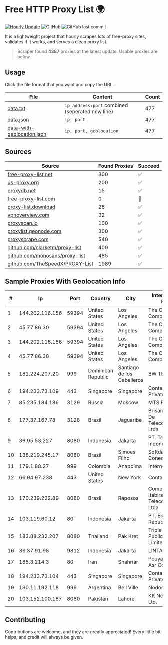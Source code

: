 
# Free HTTP Proxy List 🌍

[![Hourly Update](https://github.com/mertguvencli/http-proxy-list/actions/workflows/main.yml/badge.svg?branch=main)](https://github.com/mertguvencli/http-proxy-list/actions/workflows/main.yml)
![GitHub](https://img.shields.io/github/license/mertguvencli/http-proxy-list)
![GitHub last commit](https://img.shields.io/github/last-commit/mertguvencli/http-proxy-list)

It is a lightweight project that hourly scrapes lots of free-proxy sites, validates if it works, and serves a clean proxy list.


> Scraper found **4387** proxies at the latest update. Usable proxies are below.

## Usage

Click the file format that you want and copy the URL.


|File|Content|Count|
|----|-------|-----|
|[data.txt](https://raw.githubusercontent.com/mertguvencli/http-proxy-list/main/proxy-list/data.txt)|`ip_address:port` combined (seperated new line)|477|
|[data.json](https://raw.githubusercontent.com/mertguvencli/http-proxy-list/main/proxy-list/data.json)|`ip, port`|477|
|[data-with-geolocation.json](https://raw.githubusercontent.com/mertguvencli/http-proxy-list/main/proxy-list/data-with-geolocation.json)|`ip, port, geolocation`|477|

## Sources

|Source|Found Proxies|Succeed|
|------|-------------|-------|
|[free-proxy-list.net](https://free-proxy-list.net)|300|✅|
|[us-proxy.org](https://www.us-proxy.org)|200|✅|
|[proxydb.net](http://proxydb.net)|15|✅|
|[free-proxy-list.com](https://free-proxy-list.com/?page=&port=&type%5B%5D=http&type%5B%5D=https&up_time=0&search=Search)|0|🚫|
|[proxy-list.download](https://www.proxy-list.download/HTTP)|26|✅|
|[vpnoverview.com](https://vpnoverview.com/privacy/anonymous-browsing/free-proxy-servers)|32|✅|
|[proxyscan.io](https://www.proxyscan.io)|100|✅|
|[proxylist.geonode.com](https://proxylist.geonode.com/api/proxy-list?limit=300&page=1&sort_by=lastChecked&sort_type=desc&protocols=http,https)|300|✅|
|[proxyscrape.com](https://api.proxyscrape.com/v2/?request=displayproxies&protocol=http&timeout=10000&country=all&ssl=all&anonymity=all)|540|✅|
|[github.com/clarketm/proxy-list](https://raw.githubusercontent.com/clarketm/proxy-list/master/proxy-list-raw.txt)|400|✅|
|[github.com/monosans/proxy-list](https://raw.githubusercontent.com/monosans/proxy-list/main/proxies/http.txt)|485|✅|
|[github.com/TheSpeedX/PROXY-List](https://raw.githubusercontent.com/TheSpeedX/PROXY-List/master/http.txt)|1989|✅|


## Sample Proxies With Geolocation Info

|#|Ip|Port|Country|City|Internet Service Provider|
|-|--|----|-------|----|-------------------------|
|1|144.202.116.156|59394|United States|Los Angeles|The Constant Company|
|2|45.77.86.30|59394|United States|Los Angeles|The Constant Company|
|3|144.202.116.156|59394|United States|Los Angeles|The Constant Company|
|4|45.77.86.30|59394|United States|Los Angeles|The Constant Company|
|5|181.224.207.20|999|Dominican Republic|Santiago de los Caballeros|BW TELECOM|
|6|194.233.73.109|443|Singapore|Singapore|Contabo Asia Private Limited|
|7|85.235.184.186|3129|Russia|Moscow|MTS PJSC|
|8|177.37.167.78|3128|Brazil|Jaguaribe|Brisanet Servicos De Telecomunicacoes Ltda|
|9|36.95.53.227|8080|Indonesia|Jakarta|PT. Telekomunikasi Indonesia|
|10|138.219.245.17|8080|Brazil|Simoes Filho|Softdados Conectividade|
|11|179.1.88.27|999|Colombia|Anapoima|Internexa S.a. E.S.P|
|12|66.94.97.238|443|United States|New York|Contabo Inc.|
|13|170.239.222.89|8080|Brazil|Raposos|Companhia Itabirana TelecomunicaÔÔes Ltda|
|14|103.119.60.12|80|Indonesia|Jakarta|PT. Eka Mas Republik|
|15|183.88.232.207|8080|Thailand|Pak Kret|Triple T Broadband Public Company Limited|
|16|36.37.91.98|9812|Indonesia|Jakarta|LINTASARTA|
|17|185.3.214.3|80|Iran|Shahrīār|Pouya shabakeh Asr Co. (LTD.)|
|18|194.233.73.104|443|Singapore|Singapore|Contabo Asia Private Limited|
|19|190.11.192.118|999|Argentina|Bell Ville|Nodosud S.A|
|20|103.152.100.187|8080|Pakistan|Lahore|KK Networks (Pvt) Ltd.|



## Contributing

Contributions are welcome, and they are greatly appreciated! Every
little bit helps, and credit will always be given.

